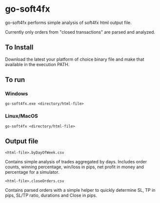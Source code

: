 # go-soft4fx

go-soft4fx performs simple analysis of soft4fx html output file.

Currently only orders from "closed transactions" are parsed and analyzed.

## To Install

Download the latest your platform of choice binary file and make that available in the execution PATH.

## To run

### Windows
```
go-soft4fx.exe <directory/html-file>
```

### Linux/MacOS
```
go-soft4fx <directory/html-file>
```

## Output file

`<html-file>.byDayOfWeek.csv`

Contains simple analysis of trades aggregated by days.
Includes order counts, winning percentage, win/loss in pips, net profit in money and percentage for a simulator.

`<html-file>.closeOrders.csv`

Contains parsed orders with a simple helper to quickly determine SL, TP in pips, SL/TP ratio, durations and Close in pips.
